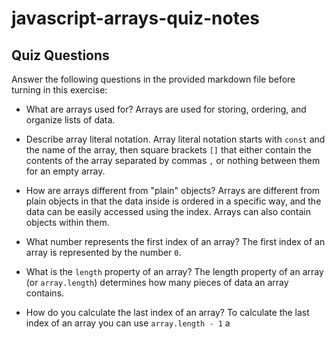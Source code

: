 # javascript-arrays-quiz-notes

## Quiz Questions

Answer the following questions in the provided markdown file before turning in this exercise:

- What are arrays used for?
  Arrays are used for storing, ordering, and organize lists of data.

- Describe array literal notation.
  Array literal notation starts with `const` and the name of the array, then square brackets `[]` that either contain the contents of the array separated by commas `,` or nothing between them for an empty array.

- How are arrays different from "plain" objects?
  Arrays are different from plain objects in that the data inside is ordered in a specific way, and the data can be easily accessed using the index. Arrays can also contain objects within them.

- What number represents the first index of an array?
  The first index of an array is represented by the number `0`.

- What is the `length` property of an array?
  The length property of an array (or `array.length`) determines how many pieces of data an array contains.

- How do you calculate the last index of an array?
  To calculate the last index of an array you can use `array.length - 1` a
